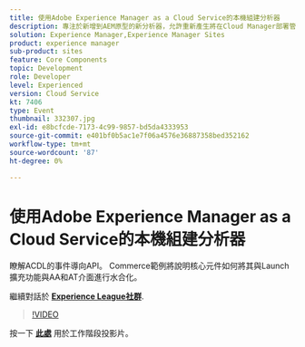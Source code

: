 ```yaml
---
title: 使用Adobe Experience Manager as a Cloud Service的本機組建分析器
description: 專注於新增到AEM原型的新分析器，允許重新產生將在Cloud Manager部署管道中完成的本機驗證。
solution: Experience Manager,Experience Manager Sites
product: experience manager
sub-product: sites
feature: Core Components
topic: Development
role: Developer
level: Experienced
version: Cloud Service
kt: 7406
type: Event
thumbnail: 332307.jpg
exl-id: e8bcfcde-7173-4c99-9857-bd5da4333953
source-git-commit: e401bf0b5ac1e7f06a4576e36887358bed352162
workflow-type: tm+mt
source-wordcount: '87'
ht-degree: 0%

---
```


# 使用Adobe Experience Manager as a Cloud Service的本機組建分析器

瞭解ACDL的事件導向API。 Commerce範例將說明核心元件如何將其與Launch擴充功能與AA和AT介面進行水合化。

繼續對話於 **[Experience League社群](https://adobe.ly/36Yd3v6)**.

>[!VIDEO](https://video.tv.adobe.com/v/332307/?quality=12&learn=on&hidetitle=true)

按一下 **[此處](/help/adobe-developers-live/assets/local-build-analyzers-aemcs.pdf)** 用於工作階段投影片。
